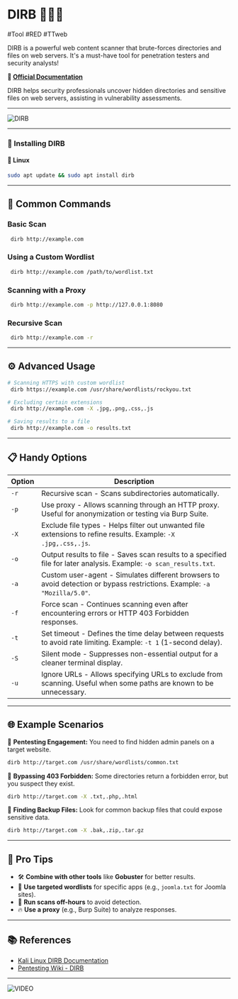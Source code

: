 # DIRB 🕵️‍♂️🚀
#Tool #RED #TTweb 

DIRB is a powerful web content scanner that brute-forces directories and files on web servers. It's a must-have tool for penetration testers and security analysts!

**🔗 [Official Documentation](https://tools.kali.org/web-applications/dirb)**

DIRB helps security professionals uncover hidden directories and sensitive files on web servers, assisting in vulnerability assessments.

---
![DIRB](https://www.kali.org/tools/dirb/images/dirb-logo.svg)


---

### 🚀 Installing DIRB

#### 🔹 **Linux**
```bash
sudo apt update && sudo apt install dirb
```

---

## 🧰 Common Commands

### Basic Scan
```bash
 dirb http://example.com
```

### Using a Custom Wordlist
```bash
 dirb http://example.com /path/to/wordlist.txt
```

### Scanning with a Proxy
```bash
 dirb http://example.com -p http://127.0.0.1:8080
```

### Recursive Scan
```bash
 dirb http://example.com -r
```

---

## ⚙️ Advanced Usage

```bash
# Scanning HTTPS with custom wordlist
 dirb https://example.com /usr/share/wordlists/rockyou.txt

# Excluding certain extensions
 dirb http://example.com -X .jpg,.png,.css,.js

# Saving results to a file
 dirb http://example.com -o results.txt
```

---

## 📋 Handy Options

| Option   | Description                          |
|----------|--------------------------------------|
| `-r`     | Recursive scan - Scans subdirectories automatically. |
| `-p`     | Use proxy - Allows scanning through an HTTP proxy. Useful for anonymization or testing via Burp Suite. |
| `-X`     | Exclude file types - Helps filter out unwanted file extensions to refine results. Example: `-X .jpg,.css,.js`. |
| `-o`     | Output results to file - Saves scan results to a specified file for later analysis. Example: `-o scan_results.txt`. |
| `-a`     | Custom user-agent - Simulates different browsers to avoid detection or bypass restrictions. Example: `-a "Mozilla/5.0"`. |
| `-f`     | Force scan - Continues scanning even after encountering errors or HTTP 403 Forbidden responses. |
| `-t`     | Set timeout - Defines the time delay between requests to avoid rate limiting. Example: `-t 1` (1-second delay). |
| `-S`     | Silent mode - Suppresses non-essential output for a cleaner terminal display. |
| `-u`     | Ignore URLs - Allows specifying URLs to exclude from scanning. Useful when some paths are known to be unnecessary. |

---

## 🌐 Example Scenarios

🔹 **Pentesting Engagement:** You need to find hidden admin panels on a target website.
```bash
dirb http://target.com /usr/share/wordlists/common.txt
```

🔹 **Bypassing 403 Forbidden:** Some directories return a forbidden error, but you suspect they exist.
```bash
dirb http://target.com -X .txt,.php,.html
```

🔹 **Finding Backup Files:** Look for common backup files that could expose sensitive data.
```bash
dirb http://target.com -X .bak,.zip,.tar.gz
```

---

## 🚀 Pro Tips
- 🛠️ **Combine with other tools** like **Gobuster** for better results.
- 🎯 **Use targeted wordlists** for specific apps (e.g., `joomla.txt` for Joomla sites).
- 🏃 **Run scans off-hours** to avoid detection.
- 🔥 **Use a proxy** (e.g., Burp Suite) to analyze responses.

---

## 📚 References
- [Kali Linux DIRB Documentation](https://tools.kali.org/web-applications/dirb)
- [Pentesting Wiki - DIRB](https://pentest-tools.com)

---

![VIDEO](https://www.youtube.com/watch?v=IEVoC7ddkfY)  

